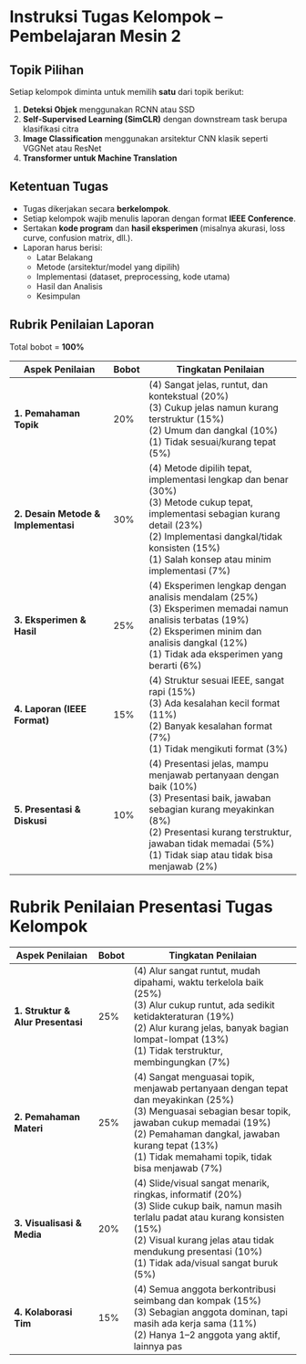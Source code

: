 # Instruksi Tugas Kelompok – Pembelajaran Mesin 2

## Topik Pilihan
Setiap kelompok diminta untuk memilih **satu** dari topik berikut:  
1. **Deteksi Objek** menggunakan RCNN atau SSD  
2. **Self-Supervised Learning (SimCLR)** dengan downstream task berupa klasifikasi citra  
3. **Image Classification** menggunakan arsitektur CNN klasik seperti VGGNet atau ResNet  
4. **Transformer untuk Machine Translation**  

## Ketentuan Tugas
- Tugas dikerjakan secara **berkelompok**.  
- Setiap kelompok wajib menulis laporan dengan format **IEEE Conference**.  
- Sertakan **kode program** dan **hasil eksperimen** (misalnya akurasi, loss curve, confusion matrix, dll.).  
- Laporan harus berisi:  
  - Latar Belakang  
  - Metode (arsitektur/model yang dipilih)  
  - Implementasi (dataset, preprocessing, kode utama)  
  - Hasil dan Analisis  
  - Kesimpulan  

## Rubrik Penilaian Laporan
Total bobot = **100%**  

| Aspek Penilaian | Bobot | Tingkatan Penilaian |
|------------------|--------|---------------------|
| **1. Pemahaman Topik** | 20% | (4) Sangat jelas, runtut, dan kontekstual (20%) <br> (3) Cukup jelas namun kurang terstruktur (15%) <br> (2) Umum dan dangkal (10%) <br> (1) Tidak sesuai/kurang tepat (5%) |
| **2. Desain Metode & Implementasi** | 30% | (4) Metode dipilih tepat, implementasi lengkap dan benar (30%) <br> (3) Metode cukup tepat, implementasi sebagian kurang detail (23%) <br> (2) Implementasi dangkal/tidak konsisten (15%) <br> (1) Salah konsep atau minim implementasi (7%) |
| **3. Eksperimen & Hasil** | 25% | (4) Eksperimen lengkap dengan analisis mendalam (25%) <br> (3) Eksperimen memadai namun analisis terbatas (19%) <br> (2) Eksperimen minim dan analisis dangkal (12%) <br> (1) Tidak ada eksperimen yang berarti (6%) |
| **4. Laporan (IEEE Format)** | 15% | (4) Struktur sesuai IEEE, sangat rapi (15%) <br> (3) Ada kesalahan kecil format (11%) <br> (2) Banyak kesalahan format (7%) <br> (1) Tidak mengikuti format (3%) |
| **5. Presentasi & Diskusi** | 10% | (4) Presentasi jelas, mampu menjawab pertanyaan dengan baik (10%) <br> (3) Presentasi baik, jawaban sebagian kurang meyakinkan (8%) <br> (2) Presentasi kurang terstruktur, jawaban tidak memadai (5%) <br> (1) Tidak siap atau tidak bisa menjawab (2%) |


# Rubrik Penilaian Presentasi Tugas Kelompok

| Aspek Penilaian | Bobot | Tingkatan Penilaian |
|-----------------|-------|---------------------|
| **1. Struktur & Alur Presentasi** | 25% | (4) Alur sangat runtut, mudah dipahami, waktu terkelola baik (25%) <br> (3) Alur cukup runtut, ada sedikit ketidakteraturan (19%) <br> (2) Alur kurang jelas, banyak bagian lompat-lompat (13%) <br> (1) Tidak terstruktur, membingungkan (7%) |
| **2. Pemahaman Materi** | 25% | (4) Sangat menguasai topik, menjawab pertanyaan dengan tepat dan meyakinkan (25%) <br> (3) Menguasai sebagian besar topik, jawaban cukup memadai (19%) <br> (2) Pemahaman dangkal, jawaban kurang tepat (13%) <br> (1) Tidak memahami topik, tidak bisa menjawab (7%) |
| **3. Visualisasi & Media** | 20% | (4) Slide/visual sangat menarik, ringkas, informatif (20%) <br> (3) Slide cukup baik, namun masih terlalu padat atau kurang konsisten (15%) <br> (2) Visual kurang jelas atau tidak mendukung presentasi (10%) <br> (1) Tidak ada/visual sangat buruk (5%) |
| **4. Kolaborasi Tim** | 15% | (4) Semua anggota berkontribusi seimbang dan kompak (15%) <br> (3) Sebagian anggota dominan, tapi masih ada kerja sama (11%) <br> (2) Hanya 1–2 anggota yang aktif, lainnya pas
